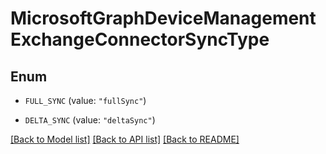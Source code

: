 # MicrosoftGraphDeviceManagementExchangeConnectorSyncType

## Enum


* `FULL_SYNC` (value: `"fullSync"`)

* `DELTA_SYNC` (value: `"deltaSync"`)


[[Back to Model list]](../README.md#documentation-for-models) [[Back to API list]](../README.md#documentation-for-api-endpoints) [[Back to README]](../README.md)


